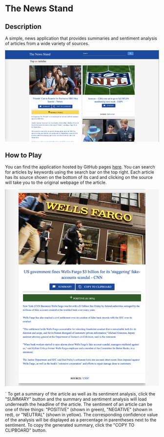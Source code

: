 # The News Stand

## Description
A simple, news application that provides summaries and sentiment analysis of articles from a wide variety of sources. 

![a demo image of the news stand application](./Images/demo-main-page.png)

## How to Play

You can find the application hosted by GitHub pages [here](https://millernj.github.io/weather-dashboard/). You can search for articles by keywords using the search bar on the top right. Each article has its source shown on the bottom of its card and clicking on the source will take you to the original webpage of the article. 

![a demo image of one article from the news stand application](./Images/demo-article-card.png)

`
To get a summary of the article as well as its sentiment analysis, click the "SUMMARY" button and the summary and sentiment analysis will load underneath the headline of the article. The sentiment of an article can be one of three things: "POSITIVE" (shown in green), "NEGATIVE" (shown in red), or "NEUTRAL" (shown in yellow). The corresponding confidence value of the analysis will be displayed as a percentage in parentheses next to the sentiment. To copy the generated summary, click the "COPY TO CLIPBOARD" button. 